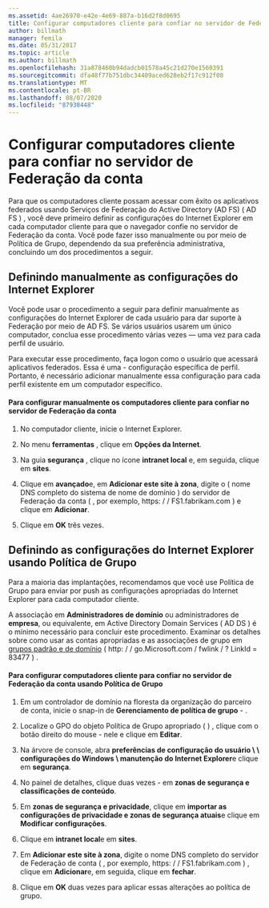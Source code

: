 ```yaml
---
ms.assetid: 4ae26970-e42e-4e69-887a-b16d2f8d0695
title: Configurar computadores cliente para confiar no servidor de Federação da conta
author: billmath
manager: femila
ms.date: 05/31/2017
ms.topic: article
ms.author: billmath
ms.openlocfilehash: 31a878460b94dadcb01578a45c21d270e1560391
ms.sourcegitcommit: dfa48f77b751dbc34409aced628eb2f17c912f08
ms.translationtype: MT
ms.contentlocale: pt-BR
ms.lasthandoff: 08/07/2020
ms.locfileid: "87938448"
---
```

# <a name="configure-client-computers-to-trust-the-account-federation-server"></a>Configurar computadores cliente para confiar no servidor de Federação da conta

Para que os computadores cliente possam acessar com êxito os aplicativos federados usando Serviços de Federação do Active Directory (AD FS) \( AD FS \) , você deve primeiro definir as configurações do Internet Explorer em cada computador cliente para que o navegador confie no servidor de Federação da conta. Você pode fazer isso manualmente ou por meio de Política de Grupo, dependendo da sua preferência administrativa, concluindo um dos procedimentos a seguir.

## <a name="configuring-internet-explorer-settings-manually"></a>Definindo manualmente as configurações do Internet Explorer
Você pode usar o procedimento a seguir para definir manualmente as configurações do Internet Explorer de cada usuário para dar suporte à Federação por meio de AD FS. Se vários usuários usarem um único computador, conclua esse procedimento várias vezes — uma vez para cada perfil de usuário.

Para executar esse procedimento, faça logon como o usuário que acessará aplicativos federados. Essa é uma \- configuração específica de perfil. Portanto, é necessário adicionar manualmente essa configuração para cada perfil existente em um computador específico.

#### <a name="to-manually-configure-client-computers-to-trust-the-account-federation-server"></a>Para configurar manualmente os computadores cliente para confiar no servidor de Federação da conta

1.  No computador cliente, inicie o Internet Explorer.

2.  No menu **ferramentas** , clique em **Opções da Internet**.

3.  Na guia **segurança** , clique no ícone **intranet local** e, em seguida, clique em **sites**.

4.  Clique em **avançado**e, em **Adicionar este site à zona**, digite o \( nome DNS completo do sistema de nome de domínio \) do servidor de Federação da conta \( , por exemplo, https: \/ \/ FS1.fabrikam.com \) e clique em **Adicionar**.

5.  Clique em **OK** três vezes.

## <a name="configuring-internet-explorer-settings-by-using-grouppolicy"></a>Definindo as configurações do Internet Explorer usando Política de Grupo
Para a maioria das implantações, recomendamos que você use Política de Grupo para enviar por push as configurações apropriadas do Internet Explorer para cada computador cliente.

A associação em **Administradores de domínio** ou administradores de **empresa**, ou equivalente, em Active Directory Domain Services \( AD DS \) é o mínimo necessário para concluir este procedimento.  Examinar os detalhes sobre como usar as contas apropriadas e as associações de grupo em [grupos padrão e de domínio](https://go.microsoft.com/fwlink/?LinkId=83477) \( http: \/ \/ go.Microsoft.com \/ fwlink \/ ? LinkId \= 83477 \) .

#### <a name="to-configure-client-computers-to-trust-the-account-federation-server-by-using-grouppolicy"></a>Para configurar computadores cliente para confiar no servidor de Federação da conta usando Política de Grupo

1.  Em um controlador de domínio na floresta da organização do parceiro de conta, inicie o snap-in de **Gerenciamento de política de grupo** \- .

2.  Localize o GPO do objeto Política de Grupo apropriado \( \) , clique com o botão direito do mouse \- nele e clique em **Editar**.

3.  Na árvore de console, abra **preferências de configuração do usuário \\ \\ configurações do Windows \\ manutenção do Internet Explorer**e clique em **segurança**.

4.  No painel de detalhes, clique duas vezes \- em **zonas de segurança e classificações de conteúdo**.

5.  Em **zonas de segurança e privacidade**, clique em **importar as configurações de privacidade e zonas de segurança atuais**e clique em **Modificar configurações**.

6.  Clique em **intranet local**e em **sites**.

7.  Em **Adicionar este site à zona**, digite o nome DNS completo do servidor de Federação de conta \( , por exemplo, https: \/ \/ FS1.fabrikam.com \) , clique em **Adicionar**e, em seguida, clique em **fechar**.

8.  Clique em **OK** duas vezes para aplicar essas alterações ao política de grupo.


